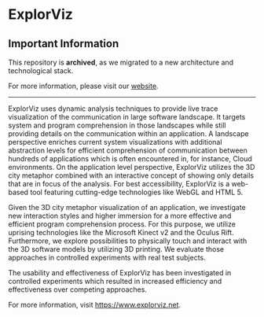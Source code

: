 # ExplorViz

## Important Information
This repository is **archived**, as we migrated to a new architecture and technological stack.

For more information, please visit our [website](https://www.explorviz.net).

___

ExplorViz uses dynamic analysis techniques to provide live trace visualization of the communication in large software landscape. It targets system and program comprehension in those landscapes while still providing details on the communication within an application. A landscape perspective enriches current system visualizations with additional abstraction levels for efficient comprehension of communication between hundreds of applications which is often encountered in, for instance, Cloud environments. On the application level perspective, ExplorViz utilizes the 3D city metaphor combined with an interactive concept of showing only details that are in focus of the analysis. For best accessibility, ExplorViz is a web-based tool featuring cutting-edge technologies like WebGL and HTML 5.

Given the 3D city metaphor visualization of an application, we investigate new interaction styles and higher immersion for a more effective and efficient program comprehension process. For this purpose, we utilize uprising technologies like the Microsoft Kinect v2 and the Oculus Rift. Furthermore, we explore possibilities to physically touch and interact with the 3D software models by utilizing 3D printing. We evaluate those approaches in controlled experiments with real test subjects.

The usability and effectiveness of ExplorViz has been investigated in controlled experiments which resulted in increased efficiency and effectiveness over competing approaches.

For more information, visit https://www.explorviz.net.
